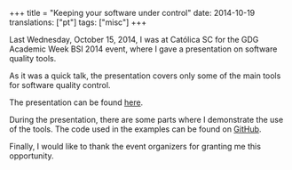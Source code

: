 +++
title = "Keeping your software under control"
date: 2014-10-19
translations: ["pt"]
tags: ["misc"]
+++

<p class="intro"><span class="dropcap">L</span>ast Wednesday, October 15, 2014, I was at Católica SC for the GDG Academic Week BSI 2014 event, where I gave a presentation on software quality tools.</p>

As it was a quick talk, the presentation covers only some of the main tools for software quality control.

The presentation can be found [here][presentation].

During the presentation, there are some parts where I demonstrate the use of the tools. The code used in the examples can be found on [GitHub][repository].

Finally, I would like to thank the event organizers for granting me this opportunity.

[presentation]: https://speakerdeck.com/ionixjunior/mantendo-seu-software-sob-controle
[repository]:  https://github.com/ionixjunior/php-qa